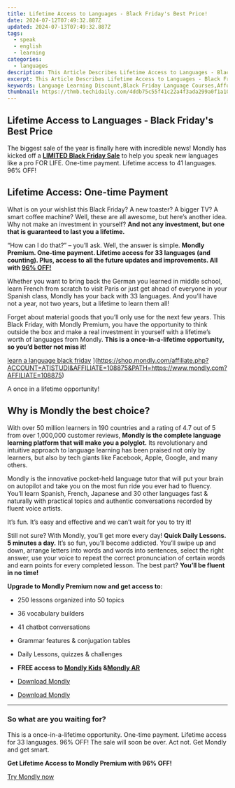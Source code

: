 ```yaml
---
title: Lifetime Access to Languages - Black Friday's Best Price!
date: 2024-07-12T07:49:32.887Z
updated: 2024-07-13T07:49:32.887Z
tags:
  - speak
  - english
  - learning
categories:
  - languages
description: This Article Describes Lifetime Access to Languages - Black Friday's Best Price!
excerpt: This Article Describes Lifetime Access to Languages - Black Friday's Best Price!
keywords: Language Learning Discount,Black Friday Language Courses,Affordable Languages Online,Year-Round Language Access,Educational Savings Black Friday,Lifetime Language Access Deal,lifetime access to languages black fridays best price
thumbnail: https://thmb.techidaily.com/4ddb75c55f41c22a4f3ada299a0f1a1093c8ca9e10e43f8a8e61a1ff732d1283.jpg
---
```


## Lifetime Access to Languages - Black Friday's Best Price

 The biggest sale of the year is finally here with incredible news! Mondly has kicked off a [**LIMITED‌ Black Friday Sale**](https://shop.mondly.com/affiliate.php?ACCOUNT=ATISTUDI&AFFILIATE=108875&PATH=https://www.mondly.com?AFFILIATE=108875) to help you speak new languages like a pro FOR LIFE. One-time payment. Lifetime access to 41 languages. 96% OFF!

## **Lifetime Access: One-time Payment**

 What is on your wishlist this Black Friday? A new toaster? A bigger TV? A smart coffee machine? Well, these are all awesome, but here’s another idea. Why not make an investment in yourself?   **And not any investment, but one that is guaranteed to last you a lifetime.**

 “How can I do that?” – you’ll ask. Well, the answer is simple.   **Mondly Premium. One-time payment. Lifetime access for 33 languages (and counting). Plus, access to all the future updates and improvements. All with [96% OFF!](https://shop.mondly.com/affiliate.php?ACCOUNT=ATISTUDI&AFFILIATE=108875&PATH=https://www.mondly.com?AFFILIATE=108875)**

 Whether you want to bring back the German you learned in middle school, learn French from scratch to visit Paris or just get ahead of everyone in your Spanish class, Mondly has your back with 33 languages. And you’ll have not a year, not two years, but a lifetime to learn them all!

 Forget about material goods that you’ll only use for the next few years. This Black Friday, with Mondly Premium, you have the opportunity to think outside the box and make a real investment in yourself with a lifetime’s worth of languages from Mondly. **This is a once-in-a-lifetime opportunity, so you’d better not miss it!**

[learn a language black friday](https://edge.mondly.com/blog/wp-content/uploads/2019/11/learn-a-language-black-friday-1-600x600.jpg "96%‌ Off For Lifetime Access: Learn A New Language Today At Black Friday Prices 2") ](https://shop.mondly.com/affiliate.php?ACCOUNT=ATISTUDI&AFFILIATE=108875&PATH=https://www.mondly.com?AFFILIATE=108875)

 A once in a lifetime opportunity!

## **Why is Mondly the best choice?**

 With over 50 million learners in 190 countries and a rating of 4.7 out of 5 from over 1,000,000 customer reviews,   **Mondly is the complete language learning platform that will make you a polyglot.**  Its revolutionary and intuitive approach to language learning has been praised not only by learners, but also by tech giants like Facebook, Apple, Google, and many others.

 Mondly is the innovative pocket-held language tutor that will put your brain on autopilot and take you on the most fun ride you ever had to fluency. You’ll learn Spanish, French, Japanese and 30 other languages fast & naturally with practical topics and authentic conversations recorded by fluent voice artists.

 It’s fun. It’s easy and effective and we can’t wait for you to try it!

 Still not sure? With Mondly, you’ll get more every day! **Quick Daily Lessons. 5 minutes a day.**  It’s so fun, you’ll become addicted. You’ll swipe up and down, arrange letters into words and words into sentences, select the right answer, use your voice to repeat the correct pronunciation of certain words and earn points for every completed lesson. The best part? **You’ll be fluent in no time!**

**Upgrade to Mondly Premium now and get access to:**

* 250 lessons organized into 50 topics
* 36 vocabulary builders
* 41 chatbot conversations
* Grammar features & conjugation tables
* Daily Lessons, quizzes & challenges
* **FREE access to [Mondly Kids](https://play.google.com/store/apps/details?id=com.atistudios.mondly.kids.languages&hl=ro) &[Mondly AR](https://play.google.com/store/apps/details?id=com.atistudios.mondlyar.languages&hl=en)**

* [Download Mondly](https://www.facebook.com/sharer/sharer.php?u=https%3A%2F%2Fwww.mondly.com%2Fblog%2Flifetime-access-new-language%2F&t=96%25%E2%80%8C+OFF+for+Lifetime+Access%3A+Learn+a+New+Language+Today+at+Black+Friday+Prices "Share on Facebook")
* [Download Mondly](https://shop.mondly.com/affiliate.php?ACCOUNT=ATISTUDI&AFFILIATE=108875&PATH=https://www.mondly.com?AFFILIATE=108875)

---

### **So what are you waiting for?**

 This is a once-in-a-lifetime opportunity. One-time payment. Lifetime access for 33 languages. 96%‌ OFF! The sale will soon be over. Act not. Get Mondly and get smart.

**Get Lifetime Access to Mondly Premium with 96% OFF!**

[Try Mondly now](https://shop.mondly.com/affiliate.php?ACCOUNT=ATISTUDI&AFFILIATE=108875&PATH=https://www.mondly.com?AFFILIATE=108875)

<ins class="adsbygoogle"
     style="display:block"
     data-ad-format="autorelaxed"
     data-ad-client="ca-pub-7571918770474297"
     data-ad-slot="1223367746"></ins>



<ins class="adsbygoogle"
     style="display:block"
     data-ad-client="ca-pub-7571918770474297"
     data-ad-slot="8358498916"
     data-ad-format="auto"
     data-full-width-responsive="true"></ins>





